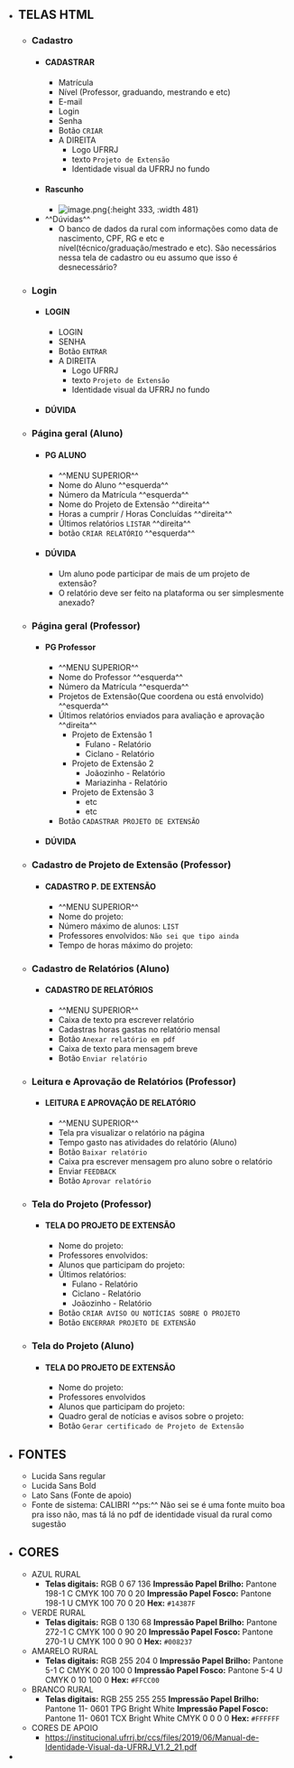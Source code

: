 - ## TELAS HTML
	- ### Cadastro
		- #### CADASTRAR
			- Matrícula
			- Nível (Professor, graduando, mestrando e etc)
			- E-mail
			- Login
			- Senha
			- Botão `CRIAR`
			- A DIREITA 
				- Logo UFRRJ
				- texto `Projeto de Extensão`
				- Identidade visual da UFRRJ no fundo
		- #### Rascunho
			- ![image.png](../assets/image_1650744222609_0.png){:height 333, :width 481}
		- ^^Dúvidas^^
			- O banco de dados da rural com informações como data de nascimento, CPF, RG e etc e nível(técnico/graduação/mestrado e etc). São necessários nessa tela de cadastro ou eu assumo que isso é desnecessário?
	- ### Login
		- #### LOGIN
			- LOGIN
			- SENHA
			- Botão `ENTRAR`
			- A DIREITA 
				- Logo UFRRJ
				- texto `Projeto de Extensão`
				- Identidade visual da UFRRJ no fundo
		- #### DÚVIDA
	- ### Página geral (Aluno)
		- #### PG ALUNO
			- ^^MENU SUPERIOR^^
			- Nome do Aluno ^^esquerda^^
			- Número da Matrícula ^^esquerda^^
			- Nome do Projeto de Extensão ^^direita^^
			- Horas a cumprir / Horas Concluídas ^^direita^^
			- Últimos relatórios `LISTAR` ^^direita^^
			- botão `CRIAR RELATÓRIO` ^^esquerda^^
		- #### DÚVIDA
			- Um aluno pode participar de mais de um projeto de extensão?
			- O relatório deve ser feito na plataforma ou ser simplesmente anexado?
	- ### Página geral (Professor)
		- #### PG Professor
			- ^^MENU SUPERIOR^^
			- Nome do Professor ^^esquerda^^
			- Número da Matrícula ^^esquerda^^
			- Projetos de Extensão(Que coordena ou está envolvido) ^^esquerda^^
			- Últimos relatórios enviados para avaliação e aprovação ^^direita^^
				- Projeto de Extensão 1
					- Fulano - Relatório
					- Ciclano - Relatório
				- Projeto de Extensão 2
					- Joãozinho - Relatório
					- Mariazinha - Relatório
				- Projeto de Extensão 3
					- etc
					- etc
			- Botão `CADASTRAR PROJETO DE EXTENSÃO`
		- #### DÚVIDA
	- ### Cadastro de Projeto de Extensão (Professor)
		- #### CADASTRO P. DE EXTENSÃO
			- ^^MENU SUPERIOR^^
			- Nome do projeto:
			- Número máximo de alunos: `LIST`
			- Professores envolvidos: `Não sei que tipo ainda`
			- Tempo de horas máximo do projeto:
	- ### Cadastro de Relatórios (Aluno)
		- #### CADASTRO DE RELATÓRIOS
			- ^^MENU SUPERIOR^^
			- Caixa de texto pra escrever relatório
			- Cadastras horas gastas no relatório mensal
			- Botão `Anexar relatório em pdf`
			- Caixa de texto para mensagem breve
			- Botão `Enviar relatório`
	- ### Leitura e Aprovação de Relatórios (Professor)
		- #### LEITURA E APROVAÇÃO DE RELATÓRIO
			- ^^MENU SUPERIOR^^
			- Tela pra visualizar o relatório na página
			- Tempo gasto nas atividades do relatório (Aluno)
			- Botão `Baixar relatório`
			- Caixa pra escrever mensagem pro aluno sobre o relatório
			- Enviar `FEEDBACK`
			- Botão `Aprovar relatório`
	- ### Tela do Projeto (Professor)
		- #### TELA DO PROJETO DE EXTENSÃO
			- Nome do projeto:
			- Professores envolvidos:
			- Alunos que participam do projeto:
			- Últimos relatórios:
				- Fulano - Relatório
				- Ciclano - Relatório
				- Joãozinho - Relatório
			- Botão `CRIAR AVISO OU NOTÍCIAS SOBRE O PROJETO`
			- Botão `ENCERRAR PROJETO DE EXTENSÃO`
	- ### Tela do Projeto (Aluno)
		- #### TELA DO PROJETO DE EXTENSÃO
			- Nome do projeto:
			- Professores envolvidos
			- Alunos que participam do projeto:
			- Quadro geral de notícias e avisos sobre o projeto:
			- Botão `Gerar certificado de Projeto de Extensão`
- ## FONTES
	- Lucida Sans regular
	- Lucida Sans Bold
	- Lato Sans (Fonte de apoio)
	- Fonte de sistema: CALIBRI ^^ps:^^ Não sei se é uma fonte muito boa pra isso não, mas tá lá no pdf de identidade visual da rural como sugestão
- ## CORES
	- AZUL RURAL 
		- **Telas digitais:**
		  RGB 0 67 136
		  **Impressão Papel Brilho:**
		  Pantone 198-1 C
		  CMYK 100 70 0 20
		  **Impressão Papel Fosco:**
		  Pantone 198-1 U
		  CMYK 100 70 0 20
		  **Hex:** `#14387F`
	- VERDE RURAL
		- **Telas digitais:**
		  RGB 0 130 68
		  **Impressão Papel Brilho:**
		  Pantone 272-1 C
		  CMYK 100 0 90 20
		  **Impressão Papel Fosco:**
		  Pantone 270-1 U
		  CMYK 100 0 90 0
		  **Hex:** `#008237`
	- AMARELO RURAL
		- **Telas digitais:**
		  RGB 255 204 0
		  **Impressão Papel Brilho:**
		  Pantone 5-1 C
		  CMYK 0 20 100 0
		  **Impressão Papel Fosco:**
		  Pantone 5-4 U
		  CMYK 0 10 100 0
		  **Hex:** `#FFCC00`
	- BRANCO RURAL
		- **Telas digitais:**
		  RGB 255 255 255
		  **Impressão Papel Brilho:**
		  Pantone 11- 0601 TPG Bright White
		  **Impressão Papel Fosco:**
		  Pantone 11- 0601 TCX Bright White
		  CMYK 0 0 0 0
		  **Hex:**  `#FFFFFF`
	- CORES DE APOIO
		- https://institucional.ufrrj.br/ccs/files/2019/06/Manual-de-Identidade-Visual-da-UFRRJ_V1.2_21.pdf
-
